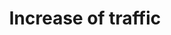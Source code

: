 ---
title: Increase of traffic
image: assets/images/memes/Increase-of-traffic.png
alt: Mr.Bean giving a mischievous expression
---